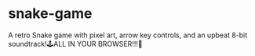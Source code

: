 # snake-game
A retro Snake game with pixel art, arrow key controls, and an upbeat 8-bit soundtrack!🕹️ALL IN YOUR BROWSER!!!🐍
